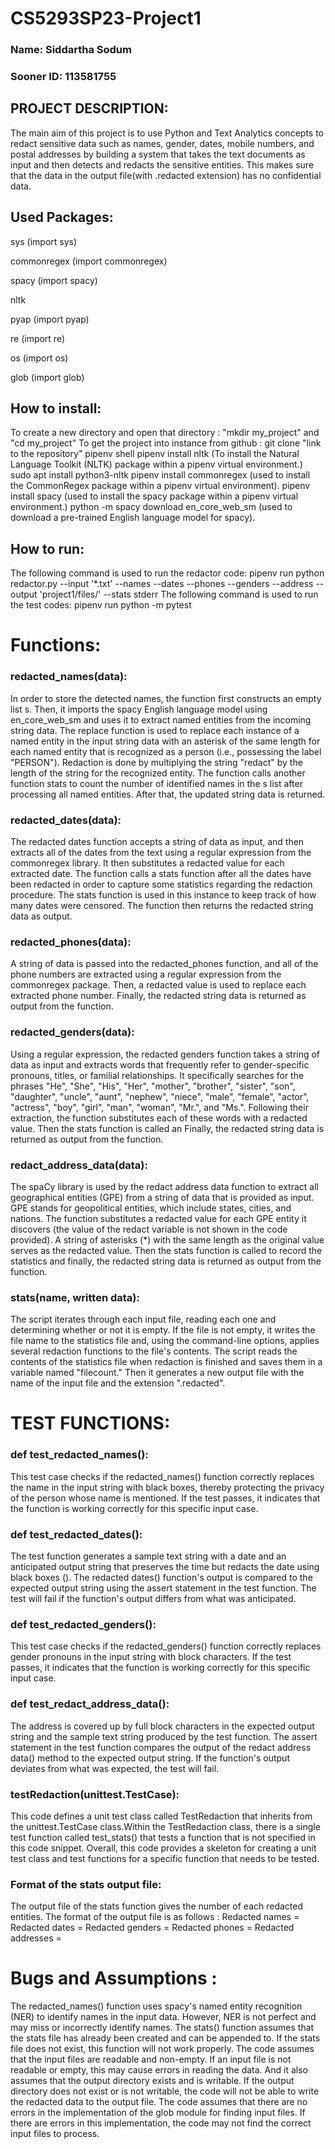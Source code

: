 # CS5293SP23-Project1

### Name: Siddartha Sodum
### Sooner ID: 113581755

## PROJECT DESCRIPTION:
The main aim of this project is to use Python and Text Analytics concepts to redact sensitive data such as names, gender, dates, mobile numbers, and postal addresses by building a system that takes the text documents as input and then detects and redacts the sensitive entities. This makes sure that the data in the output file(with .redacted extension) has no confidential data. 
## Used Packages:
sys (import sys)

commonregex (import commonregex)

spacy (import spacy)

nltk

pyap (import pyap)

re (import re)

os (import os)

glob (import glob)

## How to install:
To create a new directory and open that directory : "mkdir my_project" and "cd my_project"
To get the project into instance from github : git clone "link to the repository"
pipenv shell
pipenv install nltk (To install the Natural Language Toolkit (NLTK) package within a pipenv virtual environment.)
sudo apt install python3-nltk
pipenv install commonregex (used to install the CommonRegex package within a pipenv virtual environment).
pipenv install spacy (used to install the spacy package within a pipenv virtual environment.)
python -m spacy download en_core_web_sm (used to download a pre-trained English language model for spacy).
## How to run:
The following command is used to run the redactor code:
pipenv run python redactor.py --input '*.txt' --names --dates --phones --genders --address --output 'project1/files/' --stats stderr
The following command is used to run the test codes:
pipenv run python -m pytest
# Functions:
### redacted_names(data):
In order to store the detected names, the function first constructs an empty list s. Then, it imports the spacy English language model using en_core_web_sm and uses it to extract named entities from the incoming string data.
The replace function is used to replace each instance of a named entity in the input string data with an asterisk of the same length for each named entity that is recognized as a person (i.e., possessing the label "PERSON"). Redaction is done by multiplying the string "redact" by the length of the string for the recognized entity. The function calls another function stats to count the number of identified names in the s list after processing all named entities. After that, the updated string data is returned.
### redacted_dates(data):
The redacted dates function accepts a string of data as input, and then extracts all of the dates from the text using a regular expression from the commonregex library. It then substitutes a redacted value for each extracted date.
The function calls a stats function after all the dates have been redacted in order to capture some statistics regarding the redaction procedure. The stats function is used in this instance to keep track of how many dates were censored. The function then returns the redacted string data as output.
### redacted_phones(data):
A string of data is passed into the redacted_phones function, and all of the phone numbers are extracted using a regular expression from the commonregex package. Then, a redacted value is used to replace each extracted phone number. Finally, the redacted string data is returned as output from the function.
### redacted_genders(data):
Using a regular expression, the redacted genders function takes a string of data as input and extracts words that frequently refer to gender-specific pronouns, titles, or familial relationships. It specifically searches for the phrases "He", "She", "His", "Her", "mother", "brother", "sister", "son", "daughter", "uncle", "aunt", "nephew", "niece", "male", "female", "actor", "actress", "boy", "girl", "man", "woman", "Mr.", and "Ms.". Following their extraction, the function substitutes each of these words with a redacted value. Then the stats function is called an Finally, the redacted string data is returned as output from the function.
### redact_address_data(data):
The spaCy library is used by the redact address data function to extract all geographical entities (GPE) from a string of data that is provided as input. GPE stands for geopolitical entities, which include states, cities, and nations.
The function substitutes a redacted value for each GPE entity it discovers (the value of the redact variable is not shown in the code provided). A string of asterisks (*) with the same length as the original value serves as the redacted value. Then the stats function is called to record the statistics and finally, the redacted string data is returned as output from the function.
### stats(name, written data):
The script iterates through each input file, reading each one and determining whether or not it is empty. If the file is not empty, it writes the file name to the statistics file and, using the command-line options, applies several redaction functions to the file's contents. The script reads the contents of the statistics file when redaction is finished and saves them in a variable named "filecount." Then it generates a new output file with the name of the input file and the extension ".redacted".

# TEST FUNCTIONS:
### def test_redacted_names():
This test case checks if the redacted_names() function correctly replaces the name in the input string with black boxes, thereby protecting the privacy of the person whose name is mentioned. If the test passes, it indicates that the function is working correctly for this specific input case.
### def test_redacted_dates():
The test function generates a sample text string with a date and an anticipated output string that preserves the time but redacts the date using black boxes (). The redacted dates() function's output is compared to the expected output string using the assert statement in the test function. The test will fail if the function's output differs from what was anticipated.
### def test_redacted_genders():
This test case checks if the redacted_genders() function correctly replaces gender pronouns in the input string with block characters. If the test passes, it indicates that the function is working correctly for this specific input case.
### def test_redact_address_data():
The address is covered up by full block characters in the expected output string and the sample text string produced by the test function. The assert statement in the test function compares the output of the redact address data() method to the expected output string. If the function's output deviates from what was expected, the test will fail.
### testRedaction(unittest.TestCase):
This code defines a unit test class called TestRedaction that inherits from the unittest.TestCase class.Within the TestRedaction class, there is a single test function called test_stats() that tests a function that is not specified in this code snippet. Overall, this code provides a skeleton for creating a unit test class and test functions for a specific function that needs to be tested.
### Format of the stats output file:
The output file of the stats function gives the number of each redacted entities. The    format of the output file is as follows :
Redacted names =
Redacted dates =
Redacted genders =
Redacted phones =
Redacted addresses =


# Bugs and Assumptions :
The redacted_names() function uses spacy's named entity recognition (NER) to identify names in the input data. However, NER is not perfect and may miss or incorrectly identify names.
The stats() function assumes that the stats file has already been created and can be appended to. If the stats file does not exist, this function will not work properly.
The code assumes that the input files are readable and non-empty. If an input file is not readable or empty, this may cause errors in reading the data. And it also assumes that the output directory exists and is writable. If the output directory does not exist or is not writable, the code will not be able to write the redacted data to the output file.
The code assumes that there are no errors in the implementation of the glob module for finding input files. If there are errors in this implementation, the code may not find the correct input files to process.

